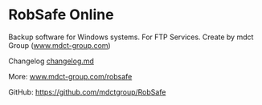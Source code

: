 # RobSafe Online

Backup software for Windows systems. For FTP Services.
Create by mdct Group (www.mdct-group.com)



Changelog [changelog.md](changelog.md)

More: www.mdct-group.com/robsafe

GitHub: https://github.com/mdctgroup/RobSafe
